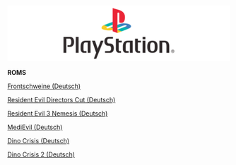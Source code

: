 ![alt text][logo]

[logo]: PSX-2.png


<b>ROMS</b>

<a href="https://download.loveroms.com/downloader/rom/Frontschweine%20(Germany).7z?id=250652&token=1513816680-Hyai4WiOguX8BIhTco3%2FeAQ9J7aszHjIhnzHv8GGgaw%3D">Frontschweine (Deutsch)</a>

<a href="https://download.loveroms.com/downloader/rom/Resident%20Evil%20-%20Directors%20Cut%20(Germany).7z?id=251626&token=1513817050-jV%2Fy5sjcfQLP9c0GImrXHx%2B10fXlB4h1EJPXDjVeZdw%3D">Resident Evil Directors Cut (Deutsch)</a>

<a href="https://download.loveroms.com/downloader/rom/Resident%20Evil%203%20-%20Nemesis%20(Germany).7z?id=251643&token=1513817118-p5QL%2FSZuCMhYhOPKsbVYK2gv04V%2FRNUUy0DgsTvaU8s%3D">Resident Evil 3 Nemesis (Deutsch)</a>

<a href="https://download.loveroms.com/downloader/rom/MediEvil%20(Germany).7z?id=251102&token=1513817183-FJfRCiF7wBeDM%2BFWC3luJL5rv7J68moct%2FGBprXj%2Fg4%3D">MediEvil (Deutsch)</a>

<a href="https://download.loveroms.com/downloader/rom/Dino%20Crisis%20(Germany).7z?id=249985&token=1513817184-RGsY%2BN3ESV6BC9rgfxbaT5zUhTQe895CrqxlpEyNTe8%3D">Dino Crisis (Deutsch)</a>

<a href="https://download.loveroms.com/downloader/rom/Dino%20Crisis%202%20(Germany).7z?id=249990&token=1513817317-oyITY%2BDOEfIhm%2FXK3T805Vo1ONIzlZZmTim1Z7tZ4eU%3D">Dino Crisis 2 (Deutsch)</a>
